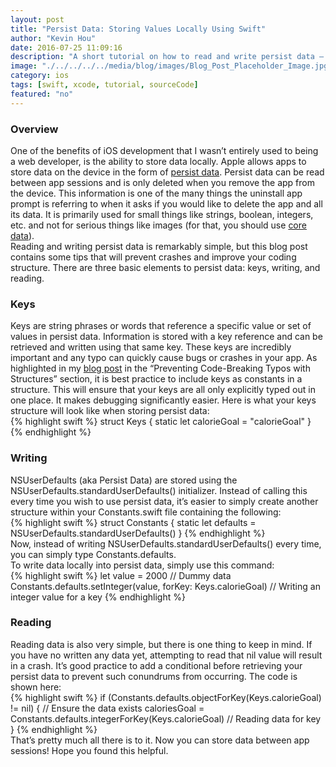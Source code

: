 ```yaml
---
layout: post
title: "Persist Data: Storing Values Locally Using Swift"
author: "Kevin Hou"
date: 2016-07-25 11:09:16
description: "A short tutorial on how to read and write persist data — data that is stored between app sessions."
image: "./../../../../media/blog/images/Blog_Post_Placeholder_Image.jpg"
category: ios
tags: [swift, xcode, tutorial, sourceCode]
featured: "no"
---
```

<h3 class="post-subheader">Overview</h3>
One of the benefits of iOS development that I wasn’t entirely used to being a web developer, is the ability to store data locally. Apple allows apps to store data on the device in the form of <a href="https://developer.apple.com/library/ios/referencelibrary/GettingStarted/DevelopiOSAppsSwift/Lesson10.html" target="_blank">persist data</a>. Persist data can be read between app sessions and is only deleted when you remove the app from the device. This information is one of the many things the uninstall app prompt is referring to when it asks if you would like to delete the app and all its data. It is primarily used for small things like strings, boolean, integers, etc. and not for serious things like images (for that, you should use <a href="https://developer.apple.com/library/watchos/documentation/Cocoa/Conceptual/CoreData/index.html" target="_blank">core data</a>).
<br class="post-line-break">
Reading and writing persist data is remarkably simple, but this blog post contains some tips that will prevent crashes and improve your coding structure. There are three basic elements to persist data: keys, writing, and reading.

<h3 class="post-subheader">Keys</h3>
Keys are string phrases or words that reference a specific value or set of values in persist data. Information is stored with a key reference and can be retrieved and written using that same key. These keys are incredibly important and any typo can quickly cause bugs or crashes in your app. As highlighted in my <a href="http://khou22.github.io/programming/2016/07/20/swift-tips-and-tricks-july-2016-extensions-structures-and-outlet-collections.html" target="_blank">blog post</a> in the “Preventing Code-Breaking Typos with Structures” section, it is best practice to include keys as constants in a structure. This will ensure that your keys are all only explicitly typed out in one place. It makes debugging significantly easier. Here is what your keys structure will look like when storing persist data:<br>
{% highlight swift %}
struct Keys {
    static let calorieGoal              = "calorieGoal"
}
{% endhighlight %}

<h3 class="post-subheader">Writing</h3>
NSUserDefaults (aka Persist Data) are stored using the NSUserDefaults.standardUserDefaults() initializer. Instead of calling this every time you wish to use persist data, it’s easier to simply create another structure within your Constants.swift file containing the following:<br>
{% highlight swift %}
struct Constants {
    static let defaults = NSUserDefaults.standardUserDefaults()
}
{% endhighlight %}
<br class="post-line-break">
Now, instead of writing NSUserDefaults.standardUserDefaults() every time, you can simply type Constants.defaults.
<br class="post-line-break">
To write data locally into persist data, simply use this command:<br>
{% highlight swift %}
let value = 2000 // Dummy data
Constants.defaults.setInteger(value, forKey: Keys.calorieGoal) // Writing an integer value for a key
{% endhighlight %}

<h3 class="post-subheader">Reading</h3>
Reading data is also very simple, but there is one thing to keep in mind. If you have no written any data yet, attempting to read that nil value will result in a crash. It’s good practice to add a conditional before retrieving your persist data to prevent such conundrums from occurring. The code is shown here:<br>
{% highlight swift %}
if (Constants.defaults.objectForKey(Keys.calorieGoal) != nil) { // Ensure the data exists
    caloriesGoal = Constants.defaults.integerForKey(Keys.calorieGoal) // Reading data for key
}
{% endhighlight %}

<br class="post-line-break">
That’s pretty much all there is to it. Now you can store data between app sessions! Hope you found this helpful.
